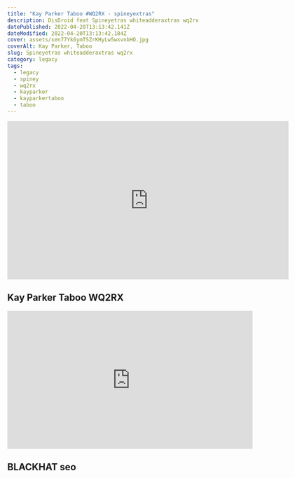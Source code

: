 ```yaml
---
title: "Kay Parker Taboo #WQ2RX - spineyextras"
description: DisDroid feat Spineyetras whiteadderaxtras wq2rx
datePublished: 2022-04-20T13:13:42.141Z
dateModified: 2022-04-20T13:13:42.184Z
cover: assets/xen77Yk6ymTSZrKHyLw5wxvnbHO.jpg
coverAlt: Kay Parker, Taboo
slug: Spineyetras whiteadderaxtras wq2rx
category: legacy
tags:
  - legacy
  - spiney
  - wq2rx
  - kayparker
  - kayparkertaboo
  - taboo
---
```

<iframe width="642" height="361" src="https://www.youtube.com/embed/GN7JVzerC2I" title="YouTube video player" frameborder="0" allow="accelerometer; autoplay; clipboard-write; encrypted-media; gyroscope; picture-in-picture" allowfullscreen></iframe>

## Kay Parker Taboo WQ2RX

<iframe width="560" height="315" src="https://www.youtube.com/embed/QUftoiMAoHM" title="YouTube video player" frameborder="0" allow="accelerometer; autoplay; clipboard-write; encrypted-media; gyroscope; picture-in-picture" allowfullscreen></iframe>

## BLACKHAT seo
